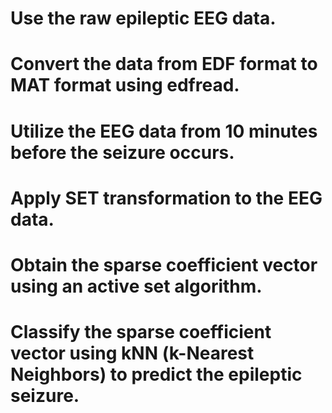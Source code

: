 # Use the raw epileptic EEG data.
# Convert the data from EDF format to MAT format using edfread.
# Utilize the EEG data from 10 minutes before the seizure occurs.
# Apply SET transformation to the EEG data.
# Obtain the sparse coefficient vector using an active set algorithm.
# Classify the sparse coefficient vector using kNN (k-Nearest Neighbors) to predict the epileptic seizure.
